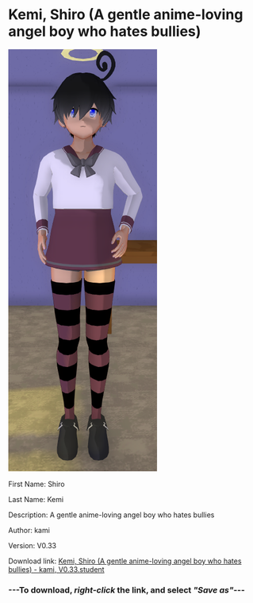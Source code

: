 # Kemi, Shiro (A gentle anime-loving angel boy who hates bullies)

<img src = "https://raw.githubusercontent.com/Arbiter1223/Daigaku-Gurashi-Custom-Students/master/Students/Files/Kemi%2C%20Shiro%20(A%20gentle%20anime-loving%20angel%20boy%20who%20hates%20bullies).png">

First Name: Shiro

Last Name: Kemi

Description: A gentle anime-loving angel boy who hates bullies

Author: kami

Version: V0.33

Download link: <a href="https://raw.githubusercontent.com/Arbiter1223/Daigaku-Gurashi-Custom-Students/master/Students/Files/Kemi%2C%20Shiro%20(A%20gentle%20anime-loving%20angel%20boy%20who%20hates%20bullies)%20-%20kami%2C%20V0.33.student">Kemi, Shiro (A gentle anime-loving angel boy who hates bullies) - kami, V0.33.student</a>

### ---**To download, _right-click_ the link, and select _"Save as"_**---
